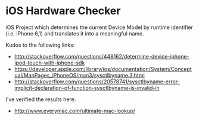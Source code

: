 iOS Hardware Checker
====================

iOS Project which determines the current Device Model by runtime identifier (i.e. iPhone 6,1) and translates it into a meaningful name.

Kudos to the following links:

- http://stackoverflow.com/questions/448162/determine-device-iphone-ipod-touch-with-iphone-sdk
- https://developer.apple.com/library/ios/documentation/System/Conceptual/ManPages_iPhoneOS/man3/sysctlbyname.3.html
- http://stackoverflow.com/questions/20578741/sysctlbyname-error-implicit-declaration-of-function-sysctlbyname-is-invalid-in

I've verified the results here:
- http://www.everymac.com/ultimate-mac-lookup/
